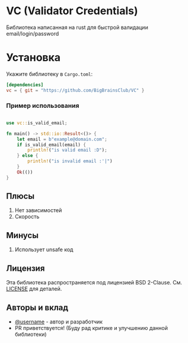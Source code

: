 # VC (Validator Credentials)

Библиотека написанная на rust для быстрой валидации email/login/password

# Установка

Укажите библиотеку в `Cargo.toml`:
```toml
[dependencies]
vc = { git = "https://github.com/BigBrainsClub/VC" }
```

### **Пример использования**
```rust

use vc::is_valid_email;

fn main() -> std::io::Result<()> {
    let email = b"example@domain.com";
    if is_valid_email(email) {
        println!("is valid email :D");
    } else {
        println!("is invalid email :'|")
    }
    Ok(())
}
```

## Плюсы
1) Нет зависимостей
2) Скорость

## Минусы
1) Использует unsafe код

## Лицензия
Эта библиотека распространяется под лицензией BSD 2-Clause. См. [LICENSE](LICENSE) для деталей.

## Авторы и вклад
 - [@username](https://github.com/BigBrainsClub) - автор и разработчик
 - PR приветствуется! (Буду рад критике и улучшению данной библиотеки)